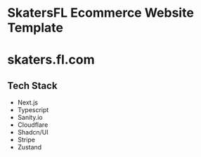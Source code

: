# SkatersFL Ecommerce Website Template

# skaters.fl.com

## Tech Stack
- Next.js
- Typescript
- Sanity.io
- Cloudflare
- Shadcn/UI
- Stripe
- Zustand
